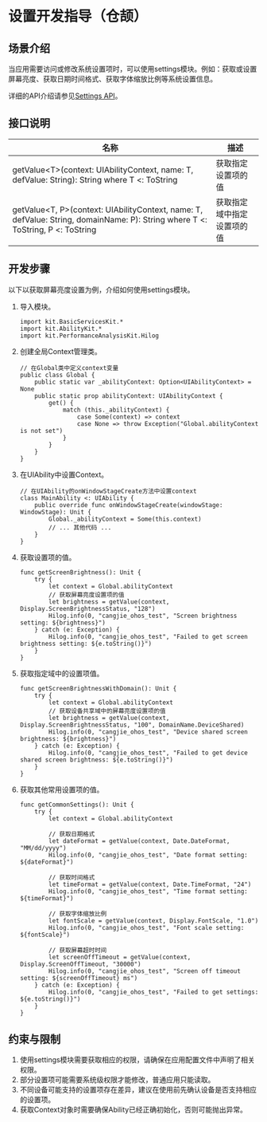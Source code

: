 # 设置开发指导（仓颉）

## 场景介绍

当应用需要访问或修改系统设置项时，可以使用settings模块。例如：获取或设置屏幕亮度、获取日期时间格式、获取字体缩放比例等系统设置信息。

详细的API介绍请参见[Settings API](../../../reference/source_zh_cn/BasicServicesKit/cj-apis-settings.md)。

## 接口说明

| 名称 | 描述 |
| -------- | -------- |
| getValue\<T>(context: UIAbilityContext, name: T, defValue: String): String where T <: ToString | 获取指定设置项的值 |
| getValue\<T, P>(context: UIAbilityContext, name: T, defValue: String, domainName: P): String where T <: ToString, P <: ToString | 获取指定域中指定设置项的值 |

## 开发步骤

以下以获取屏幕亮度设置为例，介绍如何使用settings模块。

1. 导入模块。

    <!-- compile -->

    ```cangjie
    import kit.BasicServicesKit.*
    import kit.AbilityKit.*
    import kit.PerformanceAnalysisKit.Hilog
    ```

2. 创建全局Context管理类。

    <!-- compile -->

    ```cangjie
    // 在Global类中定义context变量
    public class Global {
        public static var _abilityContext: Option<UIAbilityContext> = None
        public static prop abilityContext: UIAbilityContext {
            get() {
                match (this._abilityContext) {
                    case Some(context) => context
                    case None => throw Exception("Global.abilityContext is not set")
                }
            }
        }
    }
    ```

3. 在UIAbility中设置Context。

    <!-- compile -->

    ```cangjie
    // 在UIAbility的onWindowStageCreate方法中设置context
    class MainAbility <: UIAbility {
        public override func onWindowStageCreate(windowStage: WindowStage): Unit {
            Global._abilityContext = Some(this.context)
            // ... 其他代码 ...
        }
    }
    ```

4. 获取设置项的值。

    <!-- compile -->

    ```cangjie
    func getScreenBrightness(): Unit {
        try {
            let context = Global.abilityContext
            // 获取屏幕亮度设置项的值
            let brightness = getValue(context, Display.ScreenBrightnessStatus, "128")
            Hilog.info(0, "cangjie_ohos_test", "Screen brightness setting: ${brightness}")
        } catch (e: Exception) {
            Hilog.info(0, "cangjie_ohos_test", "Failed to get screen brightness setting: ${e.toString()}")
        }
    }
    ```

5. 获取指定域中的设置项值。

    <!-- compile -->

    ```cangjie
    func getScreenBrightnessWithDomain(): Unit {
        try {
            let context = Global.abilityContext
            // 获取设备共享域中的屏幕亮度设置项的值
            let brightness = getValue(context, Display.ScreenBrightnessStatus, "100", DomainName.DeviceShared)
            Hilog.info(0, "cangjie_ohos_test", "Device shared screen brightness: ${brightness}")
        } catch (e: Exception) {
            Hilog.info(0, "cangjie_ohos_test", "Failed to get device shared screen brightness: ${e.toString()}")
        }
    }
    ```

6. 获取其他常用设置项的值。

    <!-- compile -->

    ```cangjie
    func getCommonSettings(): Unit {
        try {
            let context = Global.abilityContext
            
            // 获取日期格式
            let dateFormat = getValue(context, Date.DateFormat, "MM/dd/yyyy")
            Hilog.info(0, "cangjie_ohos_test", "Date format setting: ${dateFormat}")
            
            // 获取时间格式
            let timeFormat = getValue(context, Date.TimeFormat, "24")
            Hilog.info(0, "cangjie_ohos_test", "Time format setting: ${timeFormat}")
            
            // 获取字体缩放比例
            let fontScale = getValue(context, Display.FontScale, "1.0")
            Hilog.info(0, "cangjie_ohos_test", "Font scale setting: ${fontScale}")
            
            // 获取屏幕超时时间
            let screenOffTimeout = getValue(context, Display.ScreenOffTimeout, "30000")
            Hilog.info(0, "cangjie_ohos_test", "Screen off timeout setting: ${screenOffTimeout} ms")
        } catch (e: Exception) {
            Hilog.info(0, "cangjie_ohos_test", "Failed to get settings: ${e.toString()}")
        }
    }
    ```

## 约束与限制

1. 使用settings模块需要获取相应的权限，请确保在应用配置文件中声明了相关权限。
2. 部分设置项可能需要系统级权限才能修改，普通应用只能读取。
3. 不同设备可能支持的设置项存在差异，建议在使用前先确认设备是否支持相应的设置项。
4. 获取Context对象时需要确保Ability已经正确初始化，否则可能抛出异常。